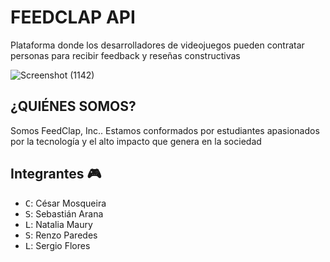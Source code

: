 # FEEDCLAP API

Plataforma donde los desarrolladores de videojuegos pueden contratar personas para recibir feedback y reseñas constructivas

![Screenshot (1142)](https://user-images.githubusercontent.com/52842507/133534005-ad9e69b4-a491-4487-9253-95fc89659c78.png)

## ¿QUIÉNES SOMOS?

Somos FeedClap, Inc.. Estamos conformados por estudiantes apasionados por la tecnología y el alto impacto que genera en la sociedad


## Integrantes 🎮

* <kbd>C</kbd>: César Mosqueira
* <kbd>S</kbd>: Sebastián Arana
* <kbd>L</kbd>: Natalia Maury
* <kbd>S</kbd>: Renzo Paredes
* <kbd>L</kbd>: Sergio Flores
